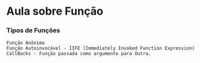 # Aula sobre Função 

### Tipos de Funções 

    Funçâo Anônima 
    Função Autoinvocável - IIFE (Immediately Invoked Function Expression)
    CallBacks - Função passada como argumento para Outra.
